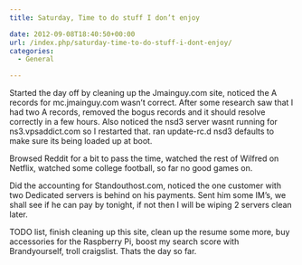 ```yaml
---
title: Saturday, Time to do stuff I don’t enjoy

date: 2012-09-08T18:40:50+00:00
url: /index.php/saturday-time-to-do-stuff-i-dont-enjoy/
categories:
  - General

---
```

Started the day off by cleaning up the Jmainguy.com site, noticed the A records for mc.jmainguy.com wasn&#8217;t correct. After some research saw that I had two A records, removed the bogus records and it should resolve correctly in a few hours. Also noticed the nsd3 server wasnt running for ns3.vpsaddict.com so I restarted that. ran update-rc.d nsd3 defaults to make sure its being loaded up at boot.

Browsed Reddit for a bit to pass the time, watched the rest of Wilfred on Netflix, watched some college football, so far no good games on.

Did the accounting for Standouthost.com, noticed the one customer with two Dedicated servers is behind on his payments. Sent him some IM&#8217;s, we shall see if he can pay by tonight, if not then I will be wiping 2 servers clean later.

TODO list, finish cleaning up this site, clean up the resume some more, buy accessories for the Raspberry Pi, boost my search score with Brandyourself, troll craigslist. Thats the day so far.